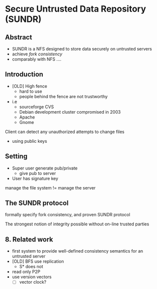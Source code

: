 # Secure Untrusted Data Repository (SUNDR)

## Abstract

- SUNDR is a NFS designed to store data securely on untrusted servers
- achieve *fork consistency*
- comparably with NFS ....

## Introduction

- [OLD] High fence
  - hard to use
  - people behind the fence are not trustworthy
- i.e
  - sourceforge CVS
  - Debian development cluster compromised in 2003
  - Apache
  - Gnome

Client can detect any unauthorized attempts to change files

- using public keys

## Setting

- Super user generate pub/private
  - give pub to server
- User has signature key

manage the file system != manage the server

## The SUNDR protocol

formally specify fork consistency, and proven SUNDR protocol

The strongest notion of integrity possible without on-line trusted parties


## 8. Related work

- first system to provide well-defined consistency semantics for an untrusted server
- [OLD] BFS use replication
  - S* does not
- read only P2P
- use version vectors
  - [ ] vector clock?
